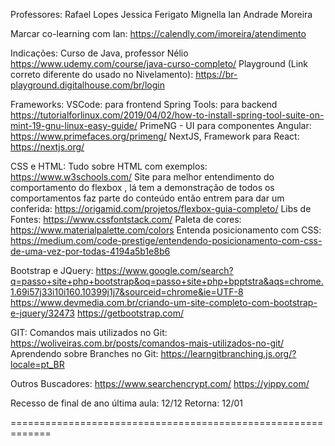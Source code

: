 Professores:
Rafael Lopes
Jessica Ferigato Mignella
Ian Andrade Moreira

Marcar co-learning com Ian: https://calendly.com/imoreira/atendimento 

Indicações:
    Curso de Java, professor Nélio
        https://www.udemy.com/course/java-curso-completo/
    Playground (Link correto diferente do usado no Nivelamento):
        https://br-playground.digitalhouse.com/br/login

Frameworks:
    VSCode: para frontend
    Spring Tools: para backend
        https://tutorialforlinux.com/2019/04/02/how-to-install-spring-tool-suite-on-mint-19-gnu-linux-easy-guide/
    PrimeNG - UI para componentes Angular:
        https://www.primefaces.org/primeng/
    NextJS, Framework para React:
        https://nextjs.org/

CSS e HTML:
    Tudo sobre HTML com exemplos:
        https://www.w3schools.com/
    Site para melhor entendimento do comportamento do flexbox , lá tem a demonstração de todos os comportamentos faz parte do conteúdo então entrem para dar um conferida:
        https://origamid.com/projetos/flexbox-guia-completo/
    Libs de Fontes:
        https://www.cssfontstack.com/
    Paleta de cores:
        https://www.materialpalette.com/colors
    Entenda posicionamento com CSS:
        https://medium.com/code-prestige/entendendo-posicionamento-com-css-de-uma-vez-por-todas-4194a5b1e8b6

Bootstrap e JQuery:
    https://www.google.com/search?q=passo+site+php+bootstrap&oq=passo+site+php+bpptstra&aqs=chrome.1.69i57j33i10i160.10399j1j7&sourceid=chrome&ie=UTF-8
    https://www.devmedia.com.br/criando-um-site-completo-com-bootstrap-e-jquery/32473
    https://getbootstrap.com/

GIT:
    Comandos mais utilizados no Git:
        https://woliveiras.com.br/posts/comandos-mais-utilizados-no-git/
    Aprendendo sobre Branches no Git:
        https://learngitbranching.js.org/?locale=pt_BR

Outros Buscadores:
    https://www.searchencrypt.com/
    https://yippy.com/

Recesso de final de ano
última aula: 12/12
Retorna: 12/01

=============================================================

<!-- 
    mr = margin-right;
    mb = margin-bottom;
    mt = margin-top;
    ml = margin-left;
 -->
 <!-- 
    pr = padding-right;
    pb = padding-bottom;a
    pt = padding-top;
    pl = padding-left;
 -->
 <!-- 
    m-5  = margin: 3rem;
    my-5 = margin: 0 3rem;
    mx-5 = margin: 3rem 0rem; 
-->
<!-- 
    p-5  = padding: 3rem;
    py-5 = padding: 0 3rem;
    px-5 = padding: 3rem 0rem; 
-->
<!-- mt-5 = margin-top: 3rem; -->
<!-- mt-4 = margin-top: 2rem; -->
<!-- mt-3 = margin-top: 1.5rem; -->
<!-- mt-2 = margin-top: 1rem; -->
<!-- mt-1 = margin-top: 0.5rem; -->

